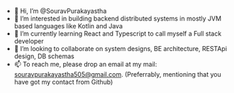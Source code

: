 - 👋 Hi, I’m @SouravPurakayastha
- 👀 I’m interested in building backend distributed systems in mostly JVM based languages like Kotlin and Java
- 🌱 I’m currently learning React and Typescript to call myself a Full stack developer
- 💞️ I’m looking to collaborate on system designs, BE architecture, RESTApi design, DB schemas
- 📫 To reach me, please drop an email at my mail: souravpurakayastha505@gmail.com. (Preferrably, mentioning that you have got my contact from Github)

<!---
SouravPurakayastha/SouravPurakayastha is a ✨ special ✨ repository because its `README.md` (this file) appears on your GitHub profile.
You can click the Preview link to take a look at your changes.
--->
